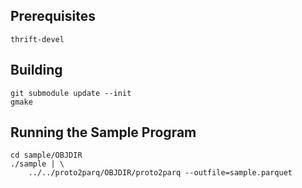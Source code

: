 
Prerequisites
----------------------------------------------------------------

    thrift-devel


Building
----------------------------------------------------------------

    git submodule update --init
    gmake


Running the Sample Program
----------------------------------------------------------------

    cd sample/OBJDIR
    ./sample | \
        ../../proto2parq/OBJDIR/proto2parq --outfile=sample.parquet

